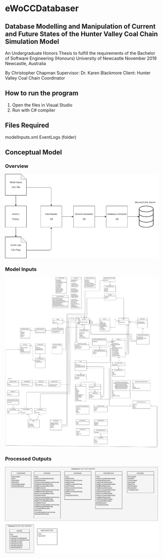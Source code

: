 # eWoCCDatabaser
## Database Modelling and Manipulation of Current and Future States of the Hunter Valley Coal Chain Simulation Model

An Undergraduate Honors Thesis to fulfill the requirements of the Bachelor of Software Engineering (Honours)
University of Newcastle
November 2019
Newcastle, Australia
 
By Christopher Chapman
Supervisor: Dr. Karen Blackmore
Client: Hunter Valley Coal Chain Coordinator

## How to run the program
1. Open the files in Visual Studio
2. Run with C# compiler

## Files Required
modelInputs.xml
EventLogs (folder)

## Conceptual Model
### Overview
![Overview](https://github.com/chrischapman1/eWoCCDatabaser/blob/master/Overview%20(1).png)
### Model Inputs
![Model Inputs](https://github.com/chrischapman1/eWoCCDatabaser/blob/master/_modelInputs.png)

### Processed Outputs
![Processed Outputs](https://github.com/chrischapman1/eWoCCDatabaser/blob/master/ProcessedOutputTables.png)
